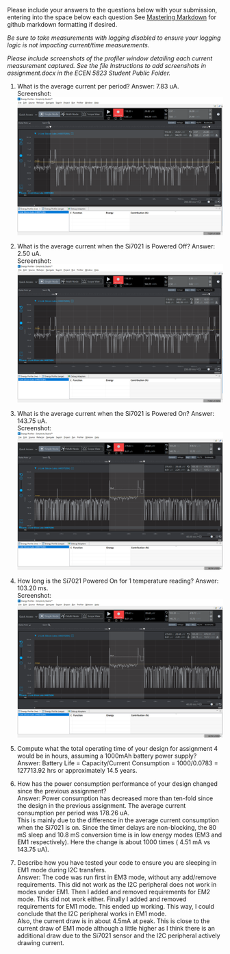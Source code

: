 Please include your answers to the questions below with your submission, entering into the space below each question
See [Mastering Markdown](https://guides.github.com/features/mastering-markdown/) for github markdown formatting if desired.

*Be sure to take measurements with logging disabled to ensure your logging logic is not impacting current/time measurements.*

*Please include screenshots of the profiler window detailing each current measurement captured.  See the file Instructions to add screenshots in assignment.docx in the ECEN 5823 Student Public Folder.* 

1. What is the average current per period?
   Answer: 7.83 uA.
   <br>Screenshot:  
   ![Avg_current_per_period](screenshots/assignment4/Avg_current_per_period.PNG)  

2. What is the average current when the Si7021 is Powered Off?
   Answer: 2.50 uA.
   <br>Screenshot:  
   ![Avg_current_LPM_Off](screenshots/assignment4/Avg_current_LPM_Off.PNG)  

3. What is the average current when the Si7021 is Powered On?
   Answer: 143.75 uA.
   <br>Screenshot:  
   ![Avg_current_LPM_On](screenshots/assignment4/Avg_current_LPM_On.PNG)  

4. How long is the Si7021 Powered On for 1 temperature reading?
   Answer: 103.20 ms.
   <br>Screenshot:  
   ![duration_lpm_on](screenshots/assignment4/duration_lpm_on.PNG)  

5. Compute what the total operating time of your design for assignment 4 would be in hours, assuming a 1000mAh battery power supply?  
   Answer: Battery Life = Capacity/Current Consumption = 1000/0.0783 = 127713.92 hrs or approximately 14.5 years.
   
6. How has the power consumption performance of your design changed since the previous assignment?  
   Answer: Power consumption has decreased more than ten-fold since the design in the previous assignment. The average current consumption per period was 178.26 uA.  
   This is mainly due to the difference in the average current consumption when the Si7021 is on. Since the timer delays are non-blocking, the 80 mS sleep and 10.8 mS
   conversion time is in low energy modes (EM3 and EM1 respectively). Here the change is about 1000 times (	4.51 mA vs 143.75 uA).
   
7. Describe how you have tested your code to ensure you are sleeping in EM1 mode during I2C transfers.  
   Answer: The code was run first in EM3 mode, without any add/remove requirements. This did not work as the I2C peripheral does not work in modes under EM1.
   Then I added and removed requirements for EM2 mode. This did not work either. Finally I added and removed requirements for EM1 mode. This ended up working.
   This way, I could conclude that the I2C peripheral works in EM1 mode.  
   Also, the current draw is in about 4.5mA at peak. This is close to the current draw of EM1 mode although a little higher as I think there is an additional draw
   due to the Si7021 sensor and the I2C peripheral actively drawing current.
   

